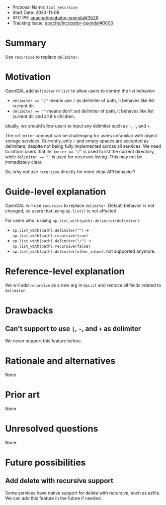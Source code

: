 - Proposal Name: `list_recursive`
- Start Date: 2023-11-08
- RFC PR: [apache/incubator-opendal#3526](https://github.com/apache/incubator-opendal/pull/3526)
- Tracking Issue: [apache/incubator-opendal#0000](https://github.com/apache/incubator-opendal/issues/0000)

# Summary

Use `recursive` to replace `delimiter`.

# Motivation

OpenDAL add `delimiter` in `list` to allow users to control the list behavior:

- `delimiter == "/"` means use `/` as delimiter of path, it behaves like list current dir.
- `delimiter == ""` means don't set delimiter of path, it behaves like list current dir and all it's children.

Ideally, we should allow users to input any delimiter such as `|`, `-`, and `+`. 

The `delimiter` concept can be challenging for users unfamiliar with object storage services. Currently, only `/` and empty spaces are accepted as delimiters, despite not being fully implemented across all services. We need to inform users that `delimiter == "/"` is used to list the current directory, while `delimiter == ""` is used for recursive listing. This may not be immediately clear.

So, why not use `recursive` directly for more clear API behavior?

# Guide-level explanation

OpenDAL will use `recursive` to replace `delimiter`. Default behavior is not changed, so users that using `op.list()` is not affected.

For users who is using `op.list_with(path).delimiter(delimiter)`:

- `op.list_with(path).delimiter("")` -> `op.list_with(path).recursive(true)`
- `op.list_with(path).delimiter("/")` -> `op.list_with(path).recursive(false)`
- `op.list_with(path).delimiter(other_value)`: not supported anymore.

# Reference-level explanation

We will add `recursive` as a new arg in `OpList` and remove all fields related to `delimiter`.

# Drawbacks

## Can't support to use `|`, `-`, and `+` as delimiter

We never support this feature before.

# Rationale and alternatives

None

# Prior art

None

# Unresolved questions

None

# Future possibilities

## Add delete with recursive support

Some services have native support for delete with recursive, such as azfile. We can add this feature in the future if needed.
